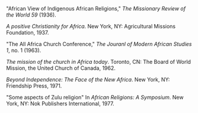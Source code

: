 "African View of Indigenous African Religions," *The Missionary Review of the World 59* (1936). 

*A positive Christianity for Africa*. New York, NY: Agricultural Missions Foundation, 1937. 

"The All Africa Church Conference," *The Jouranl of Modern African Studies 1*, no. 1 (1963). 

*The mission of the church in Africa today*. Toronto, CN: The Board of World Mission, the United Church of Canada, 1962. 

*Beyond Independence: The Face of the New Africa*. New York, NY: Friendship Press, 1971. 

"Some aspects of Zulu religion" In *African Religions: A Symposium*. New York, NY: Nok Publishers International, 1977. 
